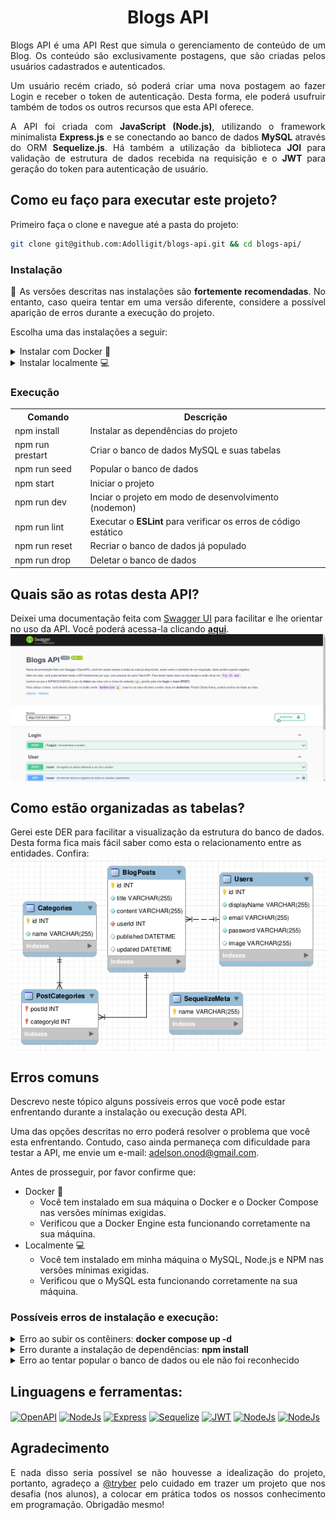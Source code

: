 <h1 align="center">Blogs API</h1>

<p align="justify">
    Blogs API é uma API Rest que simula o gerenciamento de conteúdo de um Blog. Os conteúdo são exclusivamente postagens, que são criadas pelos usuários cadastrados e autenticados.
</p>
<p align="justify">
    Um usuário recém criado, só poderá criar uma nova postagem ao fazer Login e receber o token de autenticação. Desta forma, ele poderá usufruir também de todos os outros recursos que esta API oferece.
</p>
<p align="justify">
    A API foi criada com <b>JavaScript (Node.js)</b>, utilizando o framework minimalista <b>Express.js</b> e se conectando ao banco de dados <b>MySQL</b> através do ORM <b>Sequelize.js</b>. Há também a utilização da biblioteca <b>JOI</b> para validação de estrutura de dados recebida na requisição e o <b>JWT</b> para geração do token para autenticação de usuário. 
</p>

## Como eu faço para executar este projeto?

Primeiro faça o clone e navegue até a pasta do projeto:

```bash
git clone git@github.com:Adolligit/blogs-api.git && cd blogs-api/
```

### Instalação

<p align="justify">
🚨 As versões descritas nas instalações são <b>fortemente recomendadas</b>. No entanto, caso queira tentar em uma versão diferente, considere a possível aparição de erros durante a execução do projeto.


Escolha uma das instalações a seguir:
</p>
<details>
  <summary>Instalar com Docker 🐳</summary>
  <b>Requisitos</b>
  <br>Você deve possuir as seguintes ferramentas:
<ul>
    <li>Docker: v24</li>
    <li>Docker Compose: v2.19</li>
</ul>

1. Crie e inicie os contêiners:
```bash
docker compose up -d
```
2. Entre no contêiner da aplicação:
```bash
docker exec -it blogs_api bash
```
  ---
</details>

<details>
  <summary>Instalar localmente 💻</summary>
  <b>Requisitos</b>
  <br>Você deve possuir as seguintes ferramentas:
<ul>
    <li>npm: v9.8.0</li>
    <li>Node.js: v20.5</li>
    <li>MySQL: v8</li>
</ul>

1. Renomeie o arquivo **.env.example** na pasta raiz para **.env**
    ```bash
    mv .env.example .env
    ```
2. Abra o arquivo **.env** e então, somente edite os valores da seguintes chaves:
    ```bash
    #api
    ...
    JWT_SECRET=

    #db
    ...
    MYSQL_USER=
    MYSQL_PASSWORD=
    ```
3. Salve o arquivo!
  ---
</details>

### Execução

<table>
    <tr>
        <th>Comando</th>
        <th>Descrição</th>
    </tr>
    <tr>
        <td>npm install</td>
        <td>Instalar as dependências do projeto</td>
    </tr>
    <tr>
        <td>npm run prestart</td>
        <td>Criar o banco de dados MySQL e suas tabelas</td>
    </tr>
    <tr>
        <td>npm run seed</td>
        <td>Popular o banco de dados</td>
    </tr>
    <tr>
        <td>npm start</td>
        <td>Iniciar o projeto</td>
    </tr>
    <tr>
        <td>npm run dev</td>
        <td>Inciar o projeto em modo de desenvolvimento (nodemon)</td>
    </tr>
    <tr>
        <td>npm run lint</td>
        <td>Executar o <b>ESLint</b> para verificar os erros de código estático</td>
    </tr>
    <tr>
        <td>npm run reset</td>
        <td>Recriar o banco de dados já populado</td>
    </tr>
    <tr>
        <td>npm run drop</td>
        <td>Deletar o banco de dados</td>
    </tr>
</table>

## Quais são as rotas desta API?
Deixei uma documentação feita com [Swagger UI](https://swagger.io/tools/swagger-ui/) para facilitar e lhe orientar no uso da API. Você poderá acessa-la clicando **[aqui](http://127.0.0.1:3000/v1/docs/)**.
<img align="center" alt="gif de demonstração de uso" src="https://raw.githubusercontent.com/Adolligit/blogs-api/main/img/1.gif">

## Como estão organizadas as tabelas?
Gerei este DER para facilitar a visualização da estrutura do banco de dados. Desta forma fica mais fácil saber como esta o relacionamento entre as entidades. Confira:
<img align="center" alt="DER" src="https://raw.githubusercontent.com/Adolligit/blogs-api/main/img/1ss.png">

## Erros comuns
Descrevo neste tópico alguns possíveis erros que você pode estar enfrentando durante a instalação ou execução desta API.

Uma das opções descritas no erro poderá resolver o problema que você esta enfrentando. Contudo, caso ainda permaneça com dificuldade para testar a API, me envie um e-mail: adelson.onod@gmail.com.

Antes de prosseguir, por favor confirme que:
- Docker 🐳
  - Você tem instalado em sua máquina o Docker e o Docker Compose nas versões mínimas exigidas.
  - Verificou que a Docker Engine esta funcionando corretamente na sua máquina.
- Localmente 💻
  - Você tem instalado em minha máquina o MySQL, Node.js e NPM nas versões mínimas exigidas.
  - Verificou que o MySQL esta funcionando corretamente na sua máquina.


### Possíveis erros de instalação e execução:
<details>
  <summary>Erro ao subir os contêiners: <b>docker compose up -d</b></summary>
  <img align="center" alt="docker-error" src="https://raw.githubusercontent.com/Adolligit/blogs-api/main/img/2sse.png">

  Você esta tentando subir os contêiners do Docker porém uma das portas já está em uso. Pode ser o banco de dados ou a API com este erro.

  As portas descritas para uso no **docker-compose.yml** são:
  - API: **3000**
  - Banco: **3307**

  Para resolver isso, você pode:
  - Desativar os programas que estão fazendo uso destas portas; OU
  - Alterar o valor para as portas no arquivo **docker-compose.yml**, em:
    - **ports** (para db e node): as portas da máquina local são descritas no lado esquerdo.
</details>
<details>
  <summary>Erro durante a instalação de dependências: <b>npm install</b></summary>
  <img align="center" alt="npm-install" src="https://raw.githubusercontent.com/Adolligit/store-manager/main/img/3sse.png">

  O NPM não encontrou o arquivo 'package.json' na pasta de execução. Você pode ter excluído sem querer ou pode estar executando o comando fora da pasta do projeto.

  Para resolver isso, você pode:
  - Verificar se esta na pasta do projeto. Se não tiver, basta entrar e executar o comando `npm install`; OU
  - Baixar o `package-lock.json` e o `package.json`, depois colar na pasta do projeto:
    - https://github.com/Adolligit/blogs-api/blob/main/package-lock.json;
    - https://github.com/Adolligit/blogs-api/blob/main/package.json.
</details>
<details>
  <summary>Erro ao tentar popular o banco de dados ou ele não foi reconhecido</summary>
  <img align="center" alt="npm-seed" src="https://raw.githubusercontent.com/Adolligit/blogs-api/main/img/4sse.png">

  Este erro significa que não há o banco de dados 'blogs-api-test' criado. 

  Para resolver isso você deve:
  - Executar o comando `npm run prestart` (acho que você esqueceu disso lá nos comando acima).
</details>

## Linguagens e ferramentas:
<div>
    <a href="https://swagger.io/tools/swagger-ui/"><img align="center" alt="OpenAPI" height="39" width="39" src="https://camo.githubusercontent.com/96e43701d83561899724a89d71187445b7b8f4fe84518a3ea5bec8f85bd207bf/68747470733a2f2f63646e2e737667706f726e2e636f6d2f6c6f676f732f737761676765722e737667"></a>
    <a href="https://nodejs.org/en/about">
    <img align="center" alt="NodeJs" height="45" width="45" src="https://cdn.jsdelivr.net/gh/devicons/devicon/icons/nodejs/nodejs-original.svg"></a>
    <a href="https://expressjs.com/pt-br/"><img align="center" alt="Express" height="45" width="45" src="https://cdn.jsdelivr.net/gh/devicons/devicon/icons/express/express-original.svg"></a>
    <a href="https://sequelize.org/"><img align="center" alt="Sequelize" height="45" width="45" src="https://sequelize.org/img/logo.svg"></a>
    <a href="https://jwt.io/"><img align="center" alt="JWT" height="45" width="45" src="https://cdn.worldvectorlogo.com/logos/jwt-3.svg"></a>
    <a href="https://dev.mysql.com/doc/"><img align="center" alt="NodeJs" height="45" width="45" src="https://cdn.worldvectorlogo.com/logos/mysql-6.svg"></a>
    <a href="https://docs.docker.com/"><img align="center" alt="NodeJs" height="45" width="45" src="https://cdn.worldvectorlogo.com/logos/docker-4.svg"></a>
</div>

## Agradecimento

<p align="justify">
E nada disso seria possível se não houvesse a idealização do projeto, portanto, agradeço a <a href="https://github.com/tryber">@tryber</a> pelo cuidado em trazer um projeto que nos desafia (nos alunos), a colocar em prática todos os nossos conhecimento em programação. Obrigadão mesmo!
</p>